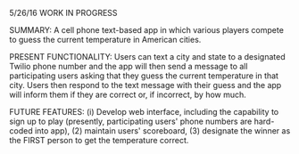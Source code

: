 5/26/16 WORK IN PROGRESS

SUMMARY: A cell phone text-based app in which various players compete to guess the current temperature in American cities.

PRESENT FUNCTIONALITY: Users can text a city and state to a designated Twilio phone number and the app will then send a message to all participating users asking that they guess the current temperature in that city.  Users then respond to the text message with their guess and the app will inform them if they are correct or, if incorrect, by how much.

FUTURE FEATURES: (i) Develop web interface, including the capability to sign up to play (presently, participating users' phone numbers are hard-coded into app), (2) maintain users' scoreboard, (3) designate the winner as the FIRST person to get the temperature correct.

